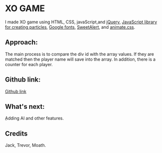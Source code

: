 # XO GAME

I made XO game using HTML, CSS, javaScript,and
[jQuery](https://code.jquery.com/), [JavaScript library for creating particles](https://github.com/VincentGarreau/particles.js), [Google fonts](https://fonts.google.com/), [SweetAlert](https://sweetalert.js.org/guides/), and [animate.css](https://daneden.github.io/animate.css/).

## Approach:

The main process is to compare the div id with the array values. If they are matched then the player name will save into the array. In addition, there is a counter for each player.

## Github link:

[Github link](https://thekraalowais.github.io/XOgame/)

## What's next:

ِAdding AI and other features.

## Credits

Jack, Trevor, Moath.
